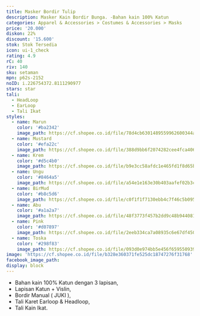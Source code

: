 ```yaml
---
title: Masker Bordir Tulip
description: Masker Kain Bordir Bunga. -Bahan kain 100% Katun
categories: Apparel & Accessories > Costumes & Accessories > Masks
price: '20.000'
diskon: 22%
discount: '15.600'
stok: Stok Tersedia
icon: ui-1_check
rating: 4.9
rC: 40
riv: 140
sku: setaman
mpn: p62s-2152
noID: i.226754372.8111290977
stars: star
tali:
  - HeadLoop
  - EarLoop
  - Tali Ikat
styles:
  - name: Marun
    color: '#ba2342'
    image_path: https://cf.shopee.co.id/file/78d4cb6301489559962600344af7ff41
  - name: Mustard
    color: '#efa22c'
    image_path: https://cf.shopee.co.id/file/388d9bb6f2074282cee4fca40640b944
  - name: Krem
    color: '#d5c4b0'
    image_path: https://cf.shopee.co.id/file/b9e3cc58afdc1e465fd1f8d65b6f455f
  - name: Ungu
    color: '#8464a5'
    image_path: https://cf.shopee.co.id/file/a54e1e163e30b403aafef02b3c92f2a9
  - name: BirMud
    color: '#b8c5d6'
    image_path: https://cf.shopee.co.id/file/c0f1f1f7130ebb4c7f46c5b0950369e7
  - name: Abu
    color: '#a1a2a7'
    image_path: https://cf.shopee.co.id/file/48f3773f457b2dd9c48b944081914fce
  - name: Pink
    color: '#d07897'
    image_path: https://cf.shopee.co.id/file/2eeb334ca7a08935c6e67df45055baa0
  - name: Toska
    color: '#298f83'
    image_path: https://cf.shopee.co.id/file/093d0e974bb5e456f659550939d8897a
image: 'https://cf.shopee.co.id/file/b328e360371fe525dc18747276f31768'
facebook_image_path:
display: block
---
```


- Bahan kain 100% Katun dengan 3 lapisan,
- Lapisan Katun + Vislin,
- Bordir Manual ( JUKI ),
- Tali Karet Earloop & Headloop,
- Tali Kain Ikat.
